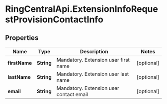 # RingCentralApi.ExtensionInfoRequestProvisionContactInfo

## Properties
Name | Type | Description | Notes
------------ | ------------- | ------------- | -------------
**firstName** | **String** | Mandatory. Extension user first name | [optional] 
**lastName** | **String** | Mandatory. Extension user last name | [optional] 
**email** | **String** | Mandatory. Extension user contact email | [optional] 


